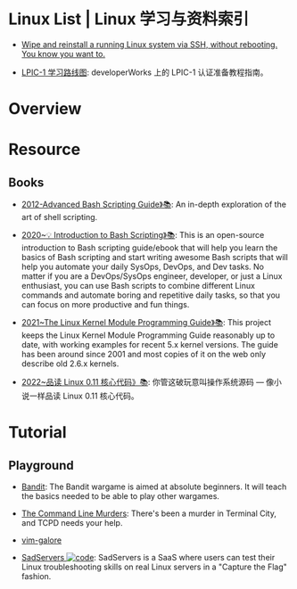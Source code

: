 # Linux List | Linux 学习与资料索引

- [Wipe and reinstall a running Linux system via SSH, without rebooting. You know you want to.](https://github.com/marcan/takeover.sh)

- [LPIC-1 学习路线图](http://www.ibm.com/developerworks/cn/linux/l-lpic1-map/index.html): developerWorks 上的 LPIC-1 认证准备教程指南。

# Overview

# Resource

## Books

- [2012-Advanced Bash Scripting Guide》📚](https://www.aquaclusters.com/app/home/project/public/Advanced-Bash-Scripting-Guide-1/wikibook/Advanced-Bash-Scripting-Guide/page/0/Advanced-Bash-Scripting-Guide): An in-depth exploration of the art of shell scripting.

- [2020~💡 Introduction to Bash Scripting》📚](https://github.com/bobbyiliev/introduction-to-bash-scripting): This is an open-source introduction to Bash scripting guide/ebook that will help you learn the basics of Bash scripting and start writing awesome Bash scripts that will help you automate your daily SysOps, DevOps, and Dev tasks. No matter if you are a DevOps/SysOps engineer, developer, or just a Linux enthusiast, you can use Bash scripts to combine different Linux commands and automate boring and repetitive daily tasks, so that you can focus on more productive and fun things.

- [2021~The Linux Kernel Module Programming Guide》📚](https://github.com/sysprog21/lkmpg): This project keeps the Linux Kernel Module Programming Guide reasonably up to date, with working examples for recent 5.x kernel versions. The guide has been around since 2001 and most copies of it on the web only describe old 2.6.x kernels.

- [2022~品读 Linux 0.11 核心代码》📚](https://github.com/sunym1993/flash-linux0.11-talk): 你管这破玩意叫操作系统源码 — 像小说一样品读 Linux 0.11 核心代码。

# Tutorial

## Playground

- [Bandit](http://overthewire.org/wargames/bandit/bandit1.html): The Bandit wargame is aimed at absolute beginners. It will teach the basics needed to be able to play other wargames.

- [The Command Line Murders](https://github.com/veltman/clmystery): There's been a murder in Terminal City, and TCPD needs your help.

- [vim-galore](https://github.com/mhinz/vim-galore)

- [SadServers ![code](https://ng-tech.icu/assets/code.svg)](https://github.com/fduran/sadservers): SadServers is a SaaS where users can test their Linux troubleshooting skills on real Linux servers in a "Capture the Flag" fashion.

